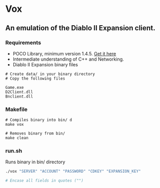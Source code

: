 # Vox

## An emulation of the Diablo II Expansion client.

### Requirements
* POCO Library, minimum version 1.4.5. [Get it here](http://pocoproject.org/)
* Intermediate understanding of C++ and Networking.
* Diablo II Expansion binary files

```
# Create data/ in your binary directory
# Copy the following files

Game.exe
D2Client.dll
Bnclient.dll
```

### Makefile
```make
# Compiles binary into bin/ d
make vox

# Removes binary from bin/
make clean
```

### run.sh
Runs binary in bin/ directory
```sh
./vox "SERVER" "ACCOUNT" "PASSWORD" "CDKEY" "EXPANSION_KEY"

# Encase all fields in quotes ("")
```
